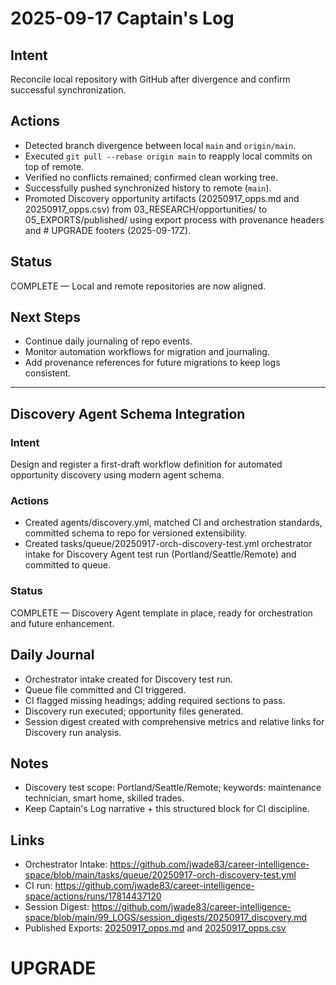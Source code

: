 # 2025-09-17 Captain's Log

## Intent

Reconcile local repository with GitHub after divergence and confirm successful synchronization.

## Actions

- Detected branch divergence between local `main` and `origin/main`.
- Executed `git pull --rebase origin main` to reapply local commits on top of remote.
- Verified no conflicts remained; confirmed clean working tree.
- Successfully pushed synchronized history to remote (`main`).
- Promoted Discovery opportunity artifacts (20250917_opps.md and 20250917_opps.csv) from 03_RESEARCH/opportunities/ to 05_EXPORTS/published/ using export process with provenance headers and # UPGRADE footers (2025-09-17Z).

## Status

COMPLETE — Local and remote repositories are now aligned.

## Next Steps

- Continue daily journaling of repo events.
- Monitor automation workflows for migration and journaling.
- Add provenance references for future migrations to keep logs consistent.

---

## Discovery Agent Schema Integration

### Intent

Design and register a first-draft workflow definition for automated opportunity discovery using modern agent schema.

### Actions

- Created agents/discovery.yml, matched CI and orchestration standards, committed schema to repo for versioned extensibility.
- Created tasks/queue/20250917-orch-discovery-test.yml orchestrator intake for Discovery Agent test run (Portland/Seattle/Remote) and committed to queue.

### Status

COMPLETE — Discovery Agent template in place, ready for orchestration and future enhancement.

## Daily Journal

- Orchestrator intake created for Discovery test run.
- Queue file committed and CI triggered.
- CI flagged missing headings; adding required sections to pass.
- Discovery run executed; opportunity files generated.
- Session digest created with comprehensive metrics and relative links for Discovery run analysis.

## Notes

- Discovery test scope: Portland/Seattle/Remote; keywords: maintenance technician, smart home, skilled trades.
- Keep Captain's Log narrative + this structured block for CI discipline.

## Links

- Orchestrator Intake: https://github.com/jwade83/career-intelligence-space/blob/main/tasks/queue/20250917-orch-discovery-test.yml
- CI run: https://github.com/jwade83/career-intelligence-space/actions/runs/17814437120
- Session Digest: https://github.com/jwade83/career-intelligence-space/blob/main/99_LOGS/session_digests/20250917_discovery.md
- Published Exports: [20250917_opps.md](https://github.com/jwade83/career-intelligence-space/blob/main/05_EXPORTS/published/20250917_opps.md) and [20250917_opps.csv](https://github.com/jwade83/career-intelligence-space/blob/main/05_EXPORTS/published/20250917_opps.csv)

# UPGRADE
